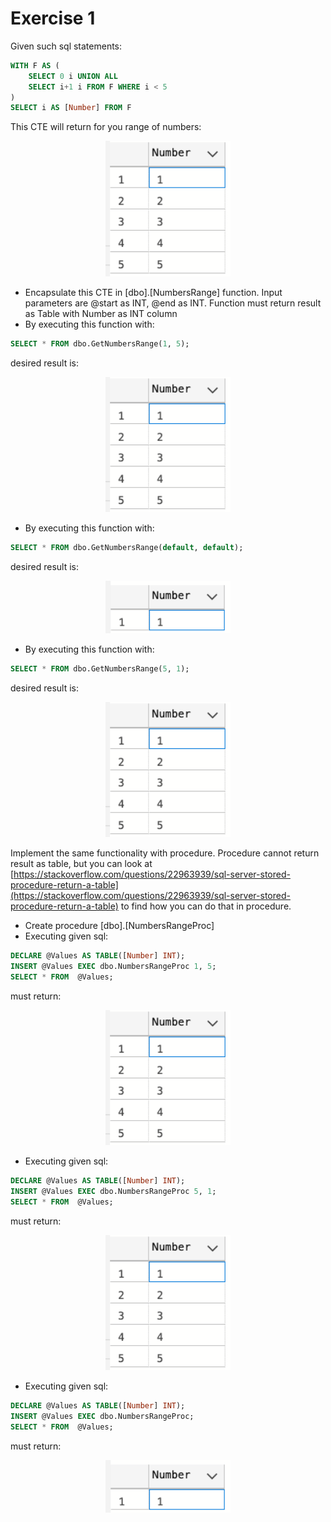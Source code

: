 # Exercise 1

Given such sql statements:

```sql
WITH F AS (
    SELECT 0 i UNION ALL
    SELECT i+1 i FROM F WHERE i < 5
)
SELECT i AS [Number] FROM F
```

This CTE will return for you range of numbers:

<div style="text-align: center">
    <img width=200 alt="Range of numbers" src="./images/range_of_numbers.png">
</div>

* Encapsulate this CTE in [dbo].[NumbersRange] function. Input parameters are @start as INT, @end as INT. Function must return result as Table with Number as INT column
* By executing this function with:

```sql
SELECT * FROM dbo.GetNumbersRange(1, 5);
```

desired result is:

<div style="text-align: center">
    <img width=200 alt="Range of numbers" src="./images/range_of_numbers.png">
</div>

* By executing this function with:

```sql
SELECT * FROM dbo.GetNumbersRange(default, default);
```

desired result is:

<div style="text-align: center">
    <img width=200 alt="Range of numbers" src="./images/result1.png">
</div>

* By executing this function with:

```sql
SELECT * FROM dbo.GetNumbersRange(5, 1);
```

desired result is:

<div style="text-align: center">
    <img width=200 alt="Range of numbers" src="./images/range_of_numbers.png">
</div>

Implement the same functionality with procedure. Procedure cannot return result as table, but you can look at [https://stackoverflow.com/questions/22963939/sql-server-stored-procedure-return-a-table](https://stackoverflow.com/questions/22963939/sql-server-stored-procedure-return-a-table) to find how you can do that in procedure.

* Create procedure [dbo].[NumbersRangeProc]
* Executing given sql:

```sql
DECLARE @Values AS TABLE([Number] INT);
INSERT @Values EXEC dbo.NumbersRangeProc 1, 5;
SELECT * FROM  @Values;
```

must return:

<div style="text-align: center">
    <img width=200 alt="Range of numbers" src="./images/range_of_numbers.png">
</div>

* Executing given sql:

```sql
DECLARE @Values AS TABLE([Number] INT);
INSERT @Values EXEC dbo.NumbersRangeProc 5, 1;
SELECT * FROM  @Values;
```

must return:

<div style="text-align: center">
    <img width=200 alt="Range of numbers" src="./images/range_of_numbers.png">
</div>

* Executing given sql:

```sql
DECLARE @Values AS TABLE([Number] INT);
INSERT @Values EXEC dbo.NumbersRangeProc;
SELECT * FROM  @Values;
```

must return:

<div style="text-align: center">
    <img width=200 alt="Range of numbers" src="./images/result1.png">
</div>


